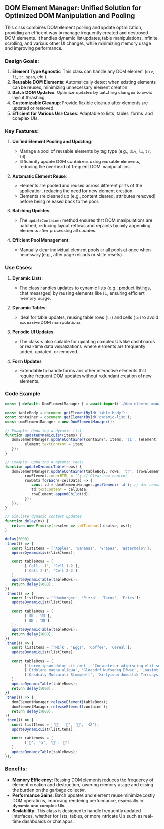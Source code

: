 ## DOM Element Manager: Unified Solution for Optimized DOM Manipulation and Pooling

This class combines DOM element pooling and update optimization, providing an efficient way to manage frequently created and destroyed DOM elements. It handles dynamic list updates, table manipulations, infinite scrolling, and various other UI changes, while minimizing memory usage and improving performance.

### Design Goals:

1. **Element Type Agnostic**: This class can handle any DOM element (`div`, `li`, `tr`, `span`, etc.).
2. **Reusable DOM Elements**: Automatically detect when existing elements can be reused, minimizing unnecessary element creation.
3. **Batch DOM Updates**: Optimize updates by batching changes to avoid layout thrashing.
4. **Customizable Cleanup**: Provide flexible cleanup after elements are updated or removed.
5. **Efficient for Various Use Cases**: Adaptable to lists, tables, forms, and complex UIs.

### Key Features:

1. **Unified Element Pooling and Updating**:
   - Manage a pool of reusable elements by tag type (e.g., `div`, `li`, `tr`, `td`).
   - Efficiently update DOM containers using reusable elements, reducing the overhead of frequent DOM manipulations.

2. **Automatic Element Reuse**:
   - Elements are pooled and reused across different parts of the application, reducing the need for new element creation.
   - Elements are cleaned up (e.g., content cleared, attributes removed) before being released back to the pool.

3. **Batching Updates**:
   - The `updateContainer` method ensures that DOM manipulations are batched, reducing layout reflows and repaints by only appending elements after processing all updates.

4. **Efficient Pool Management**:
   - Manually clear individual element pools or all pools at once when necessary (e.g., after page reloads or state resets).

### Use Cases:

1. **Dynamic Lists**:
   - The class handles updates to dynamic lists (e.g., product listings, chat messages) by reusing elements like `li`, ensuring efficient memory usage.
   
2. **Dynamic Tables**:
   - Ideal for table updates, reusing table rows (`tr`) and cells (`td`) to avoid excessive DOM manipulations.

3. **Periodic UI Updates**:
   - The class is also suitable for updating complex UIs like dashboards or real-time data visualizations, where elements are frequently added, updated, or removed.

4. **Form Updates**:
   - Extendable to handle forms and other interactive elements that require frequent DOM updates without redundant creation of new elements.

### Code Example:

```js
const { default: DomElementManager } = await import('./dom-element-manager.js');

const tableBody = document.getElementById('table-body');
const container = document.getElementById('dynamic-list');
const domElementManager = new DomElementManager();

// Example: Updating a dynamic list
function updateDynamicList(items) {
   domElementManager.updateContainer(container, items, 'li', (element, item) => {
         element.textContent = item;
   });
}

// Example: Updating a dynamic table
function updateDynamicTable(rows) {
   domElementManager.updateContainer(tableBody, rows, 'tr', (rowElement, rowData) => {
         rowElement.innerHTML = ''; // Clear row content
         rowData.forEach((cellData) => {
            const td = domElementManager.getElement('td'); // Get reusable <td> element
            td.textContent = cellData;
            rowElement.appendChild(td);
         });
   });
}

// Simulate dynamic content updates
function delay(ms) {
   return new Promise(resolve => setTimeout(resolve, ms));
}

delay(5000)
.then(() => {
   const listItems = ['Apples', 'Bananas', 'Grapes', 'Watermelon'];
   updateDynamicList(listItems);

   const tableRows = [
         ['Cell 1-1', 'Cell 1-2'],
         ['Cell 2-1', 'Cell 2-2']
   ];
   updateDynamicTable(tableRows);
   return delay(5000);
})
.then(() => {
   const listItems = ['Hamburger', 'Pizza', 'Tacos', 'Fries'];
   updateDynamicList(listItems);

   const tableRows = [
         ['🟥', '🟨'],
         ['🟩', '🟦']
   ];
   updateDynamicTable(tableRows);
   return delay(5000);
})
.then(() => {
   const listItems = ['Milk', 'Eggs', 'Coffee', 'Cereal'];
   updateDynamicList(listItems);

   const tableRows = [
         ['Lorem ipsum dolor sit amet', 'Consectetur adipiscing elit sed doeiusmod','Tempor incididunt utlabore'],
         ['Etdolore magna aliqua', 'Gloasdrf Nufsadeg Efwac', 'Loasimt Wesdefli Bumliasim'],
         ['Qasdcaty Muscaroli Stumpdeft', 'Xartyisum Jumoslik Terrsays','Cervumtil Yadfergus Gorflavait']
   ];
   updateDynamicTable(tableRows);
   return delay(5000);
})
.then(() => {
   domElementManager.releaseElement(tableBody);
   domElementManager.releaseElement(container);
   return delay(5000);
})
.then(() => {
   const listItems = ['🐔', '🐬', '🦁', '🐵'];
   updateDynamicList(listItems);

   const tableRows = [
         ['🏡', '🌞', '🚗', '🌳']
   ];
   updateDynamicTable(tableRows);
});
```

### Benefits:

- **Memory Efficiency**: Reusing DOM elements reduces the frequency of element creation and destruction, lowering memory usage and easing the burden on the garbage collector.
- **Performance Gains**: Batch updates and element reuse minimize costly DOM operations, improving rendering performance, especially in dynamic and complex UIs.
- **Scalability**: This class is designed to handle frequently updated interfaces, whether for lists, tables, or more intricate UIs such as real-time dashboards or chat apps.
